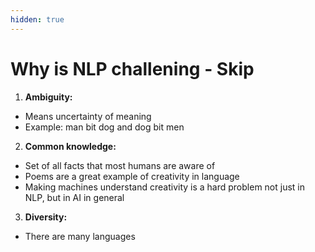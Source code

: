 ```yaml
---
hidden: true
---
```


# Why is NLP challening - Skip

1. **Ambiguity:**

* Means uncertainty of meaning
* Example: man bit dog and dog bit men

2. **Common knowledge:**

* Set of all facts that most humans are aware of
* Poems are a great example of creativity in language
* Making machines understand creativity is a hard problem not just in NLP, but in AI in general

3. **Diversity:**

* There are many languages

